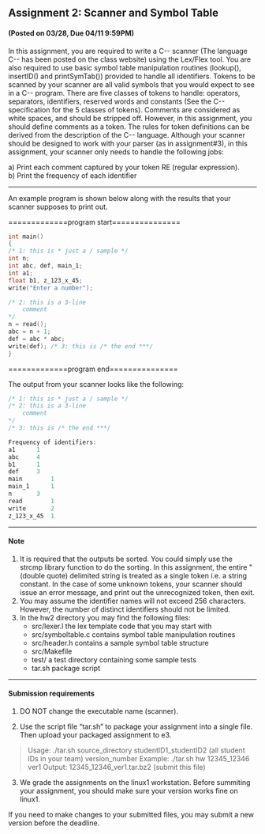 ## Assignment 2: Scanner and Symbol Table 
#### (Posted on 03/28, Due 04/11 9:59PM)

                    
In this assignment, you are required to write a C-- scanner (The language C-- has been posted on the class website) using the Lex/Flex tool. You are also required to use basic symbol table manipulation routines (lookup(), insertID() and printSymTab()) provided to handle all identifiers. Tokens to be scanned by your scanner are all valid symbols that you would expect to see in a C-- program. There are five classes of tokens to handle: operators, separators, identifiers, reserved words and constants (See the C-- specification for the 5 classes of tokens). Comments are considered as white spaces, and should be stripped off. However, in this assignment, you should define comments as a token. The rules for token definitions can be derived from the description of the C-- language. Although your scanner should be designed to work with your parser (as in assignment#3), in this assignment, your scanner only needs to handle the following jobs:

a) Print each comment captured by your token RE (regular expression).  
b) Print the frequency of each identifier

---

An example program is shown below along with the results that your scanner supposes to print out. 

=============program start===============

```c
int main()
{
/* 1: this is * just a / sample */
int n;
int abc, def, main_1;
int a1;
float b1, z_123_x_45;
write("Enter a number");

/* 2: this is a 3-line
    comment
*/
n = read();
abc = n + 1;
def = abc * abc;
write(def); /* 3: this is /* the end ***/
}
```
=============program end===============

The output from your scanner looks like the following:

```c
/* 1: this is * just a / sample */
/* 2: this is a 3-line
    comment
*/
/* 3: this is /* the end ***/

Frequency of identifiers:
a1      1
abc     4
b1      1
def     3
main        1
main_1      1
n       3
read        1
write       2
z_123_x_45  1
```

---

#### Note 

1. It is required that the outputs be sorted. You could simply use the strcmp library function to do the sorting. In this assignment, the entire " (double quote) delimited string is treated as a single token i.e. a string constant. In the case of some unknown tokens, your scanner should issue an error message, and print out the unrecognized token, then exit.
2. You may assume the identifier names will not exceed 256 characters. However, the number of distinct identifiers should not be limited.
3. In the hw2  directory you may find the following files:
    + src/lexer.l           the lex template code that you may start with
    + src/symboltable.c     contains symbol table manipulation routines
    + src/header.h          contains a sample symbol table structure
    + src/Makefile
    + test/                 a test directory containing some sample tests
    + tar.sh                package script

---

#### Submission requirements
1) DO NOT change the executable name (scanner).

2) Use the script file “tar.sh” to package your assignment into a single file. Then upload your packaged assignment to e3.

> Usage: ./tar.sh source_directory studentID1_studentID2 (all student IDs in your team) version_number
> Example: ./tar.sh hw 12345_12346 ver1
> Output: 12345_12346_ver1.tar.bz2 (submit this file)

3) We grade the assignments on the linux1 workstation. Before summiting your assignment, you should make sure your version works fine on linux1.

If you need to make changes to your submitted files, you may submit a new version before the deadline.

